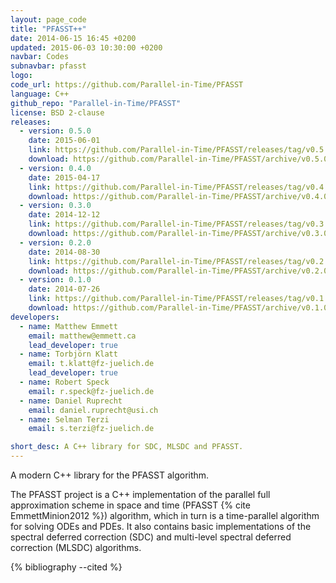 ```yaml
---
layout: page_code
title: "PFASST++"
date: 2014-06-15 16:45 +0200
updated: 2015-06-03 10:30:00 +0200
navbar: Codes
subnavbar: pfasst
logo: 
code_url: https://github.com/Parallel-in-Time/PFASST
language: C++
github_repo: "Parallel-in-Time/PFASST"
license: BSD 2-clause
releases:
  - version: 0.5.0
    date: 2015-06-01
    link: https://github.com/Parallel-in-Time/PFASST/releases/tag/v0.5.0
    download: https://github.com/Parallel-in-Time/PFASST/archive/v0.5.0.zip
  - version: 0.4.0
    date: 2015-04-17
    link: https://github.com/Parallel-in-Time/PFASST/releases/tag/v0.4.0
    download: https://github.com/Parallel-in-Time/PFASST/archive/v0.4.0.zip
  - version: 0.3.0
    date: 2014-12-12
    link: https://github.com/Parallel-in-Time/PFASST/releases/tag/v0.3.0
    download: https://github.com/Parallel-in-Time/PFASST/archive/v0.3.0.zip
  - version: 0.2.0
    date: 2014-08-30
    link: https://github.com/Parallel-in-Time/PFASST/releases/tag/v0.2.0
    download: https://github.com/Parallel-in-Time/PFASST/archive/v0.2.0.zip
  - version: 0.1.0
    date: 2014-07-26
    link: https://github.com/Parallel-in-Time/PFASST/releases/tag/v0.1.0
    download: https://github.com/Parallel-in-Time/PFASST/archive/v0.1.0.zip
developers:
  - name: Matthew Emmett
    email: matthew@emmett.ca
    lead_developer: true
  - name: Torbjörn Klatt
    email: t.klatt@fz-juelich.de
    lead_developer: true
  - name: Robert Speck
    email: r.speck@fz-juelich.de
  - name: Daniel Ruprecht
    email: daniel.ruprecht@usi.ch
  - name: Selman Terzi
    email: s.terzi@fz-juelich.de

short_desc: A C++ library for SDC, MLSDC and PFASST.
---
```


A modern C++ library for the PFASST algorithm. 

The PFASST project is a C++ implementation of the parallel full approximation 
scheme in space and time (PFASST {% cite EmmettMinion2012 %}) algorithm, which in turn is a time-parallel 
algorithm for solving ODEs and PDEs.
It also contains basic implementations of the spectral deferred correction (SDC) 
and multi-level spectral deferred correction (MLSDC) algorithms.

{% bibliography --cited %}
